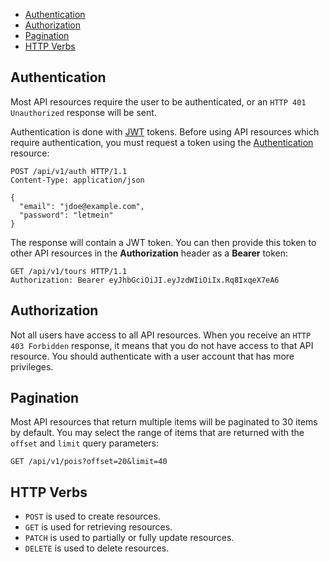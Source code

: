 * [Authentication](#authentication)
* [Authorization](#authorization)
* [Pagination](#pagination)
* [HTTP Verbs](#http-verbs)



## Authentication

Most API resources require the user to be authenticated, or an `HTTP 401 Unauthorized` response will be sent.

Authentication is done with [JWT](https://jwt.io) tokens.
Before using API resources which require authentication, you must request a token using the [Authentication](#api-Auth-Authenticate) resource:

```
POST /api/v1/auth HTTP/1.1
Content-Type: application/json

{
  "email": "jdoe@example.com",
  "password": "letmein"
}
```

The response will contain a JWT token.
You can then provide this token to other API resources in the **Authorization** header as a **Bearer** token:

```
GET /api/v1/tours HTTP/1.1
Authorization: Bearer eyJhbGciOiJI.eyJzdWIiOiIx.Rq8IxqeX7eA6
```



## Authorization

Not all users have access to all API resources.
When you receive an `HTTP 403 Forbidden` response, it means that you do not have access to that API resource.
You should authenticate with a user account that has more privileges.



## Pagination

Most API resources that return multiple items will be paginated to 30 items by default.
You may select the range of items that are returned with the `offset` and `limit` query parameters:

```
GET /api/v1/pois?offset=20&limit=40
```



## HTTP Verbs

* `POST` is used to create resources.
* `GET` is used for retrieving resources.
* `PATCH` is used to partially or fully update resources.
* `DELETE` is used to delete resources.
